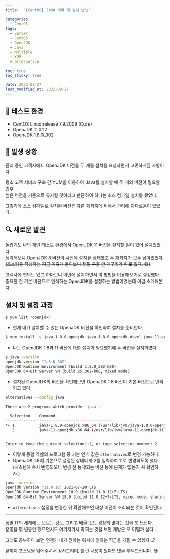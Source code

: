 ```yaml
---
title:  "[CentOS] JAVA 여러 개 설치 방법" 

categories:
  - CentOS
tags:
  - Server
  - CentOS
  - OpenJDK
  - Java
  - Multiple
  - YUM
  - alternative

toc: true
toc_sticky: true

date: 2022-08-27
last_modified_at: 2022-08-27
---
```


## 🎇 테스트 환경
- CentOS Linux release 7.9.2009 (Core)
- OpenJDK 11.0.12
- OpenJDK 1.8.0_302

## 🤔 발생 상황
관리 중인 고객사에서 OpenJDK 버전을 두 개를 설치를 요청하면서 고민하게된 사항이다.

평소 고객 서비스 구축 간 YUM을 이용하여 Java를 설치할 때 두 개의 버전이 필요할 경우   
높은 버전을 기준으로 유지될 것이라고 판단하여 하나는 소스 컴파일 설치를 했었다.  

그렇기에 소스 컴파일로 설치된 버전은 다른 패키지에 비해서 관리에 까다로움이 있었다.

## 🔍 새로운 발견
놀랍게도 나의 개인 테스트 환경에서 OpenJDK 11 버전을 설치할 일이 있어 설치했었다.  
생각해보니 OpenJDK 8 버전이 사전에 설치된 상태였고 두 패키지가 모두 남아있었다.  
~~(포스팅을 작성하는 지금 이렇게 돌아보니 정말 우물 안 개구리가 따로 없다. 😅)~~

고객사에 편의도 있고 하다보니 이번에 설치하면서 이 방법을 이용해보기로 결정했다.  
중요한 건 기본 버전으로 인식하는 OpenJDK를 설정하는 방법이었는데 이걸 소개해본다.

## 설치 및 설정 과정

```bash
$ yum list *openjdk*
```
- 현재 내가 설치할 수 있는 OpenJDK 버전을 확인하여 설치를 준비한다.

```bash
$ yum install -y java-1.8.0-openjdk java-1.8.0-openjdk-devel java-11-openjdk java-11-openjdk-devel
```
- 나는 OpenJDK 1.8과 11 버전에 대한 설치가 필요했기에 두 버전을 설치하였다.

```bash
$ java -version
openjdk version "1.8.0_302"
OpenJDK Runtime Environment (build 1.8.0_302-b08)
OpenJDK 64-Bit Server VM (build 25.302-b08, mixed mode)
```
- 설치된 OpenJDK의 버전을 확인해보면 OpenJDK 1.8 버전이 기본 버전으로 인식되고 있다.

```bash
alternatives --config java

There are 2 programs which provide 'java'.

  Selection    Command
-----------------------------------------------
*+ 1           java-1.8.0-openjdk.x86_64 (/usr/lib/jvm/java-1.8.0-openjdk-1.8.0.302.b08-0.el7_9.x86_64/jre/bin/java)
   2           java-11-openjdk.x86_64 (/usr/lib/jvm/java-11-openjdk-11.0.12.0.7-0.el7_9.x86_64/bin/java)


Enter to keep the current selection[+], or type selection number: 2
```
- 이렇게 동일 역할의 프로그램 중 기본 인식 값은 `alternatives`로 변경 가능하다.
- OpenJDK 1.8이 기본으로 설정된 상태니까 2를 입력하여 11로 변경되도록 했다.  
(시스템에 즉시 반영되오니 변경 전 동작되는 버전 등에 문제가 없는지 꼭 확인하자.)

```bash
java -version
openjdk version "11.0.12" 2021-07-20 LTS
OpenJDK Runtime Environment 18.9 (build 11.0.12+7-LTS)
OpenJDK 64-Bit Server VM 18.9 (build 11.0.12+7-LTS, mixed mode, sharing)
```
- `alternatives` 설정을 변경한 뒤 확인해보면 대상 버전이 조회되는 것이 확인된다.

---

정말 IT의 세계에는 모르는 것도, 그리고 배울 것도 굉장히 많다는 것을 또 느낀다.  
운영을 몇 년동안 했으면서도 여기저기서 막히는 것을 보면 개발은 또 어떨까 싶다..

그래도 공부하다 보면 언젠가 내가 원하는 위치에 원하는 직군을 가질 수 있겠지...?

끝까지 포스팅을 읽어주셔서 감사드리며, 틀린 내용이 있다면 댓글 부탁드립니다. 😎
